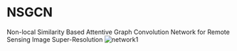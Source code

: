 # NSGCN
Non-local Similarity Based Attentive Graph Convolution Network for Remote Sensing Image Super-Resolution
![network1](https://github.com/WenjuanZhang-aircas/NSGCN/assets/77062674/554fc80a-aaa5-4157-88e5-758b08319423)
